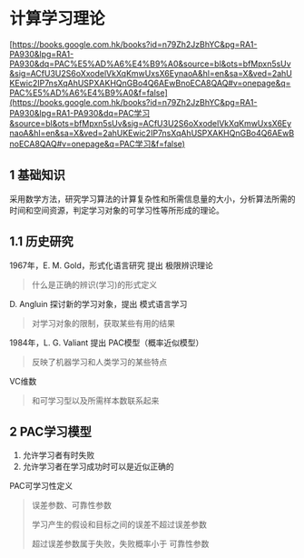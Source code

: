 # 计算学习理论

[https://books.google.com.hk/books?id=n79Zh2JzBhYC&pg=RA1-PA930&lpg=RA1-PA930&dq=PAC%E5%AD%A6%E4%B9%A0&source=bl&ots=bfMpxn5sUv&sig=ACfU3U2S6oXxodelVkXqKmwUxsX6EynaoA&hl=en&sa=X&ved=2ahUKEwic2IP7nsXqAhUSPXAKHQnGBo4Q6AEwBnoECA8QAQ#v=onepage&q=PAC%E5%AD%A6%E4%B9%A0&f=false](https://books.google.com.hk/books?id=n79Zh2JzBhYC&pg=RA1-PA930&lpg=RA1-PA930&dq=PAC学习&source=bl&ots=bfMpxn5sUv&sig=ACfU3U2S6oXxodelVkXqKmwUxsX6EynaoA&hl=en&sa=X&ved=2ahUKEwic2IP7nsXqAhUSPXAKHQnGBo4Q6AEwBnoECA8QAQ#v=onepage&q=PAC学习&f=false)



## 1 基础知识

​		采用数学方法，研究学习算法的计算复杂性和所需信息量的大小，分析算法所需的时间和空间资源，判定学习对象的可学习性等所形成的理论。



## 1.1 历史研究

1967年，E. M. Gold，形式化语言研究 提出 极限辨识理论

> 什么是正确的辨识(学习)的形式定义

D. Angluin 探讨新的学习对象，提出 模式语言学习

> 对学习对象的限制，获取某些有用的结果

1984年，L. G. Valiant 提出 PAC模型（概率近似模型）

> 反映了机器学习和人类学习的某些特点

VC维数

> 和可学习型以及所需样本数联系起来



## 2 PAC学习模型

1. 允许学习者有时失败
2. 允许学习者在学习成功时可以是近似正确的



PAC可学习性定义

>误差参数、可靠性参数
>
>学习产生的假设和目标之间的误差不超过误差参数
>
>超过误差参数属于失败，失败概率小于 可靠性参数



